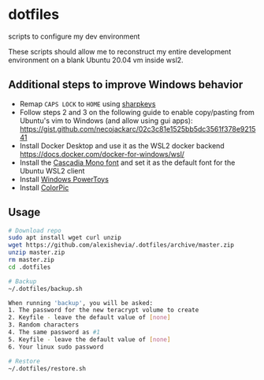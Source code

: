 # dotfiles
scripts to configure my dev environment

These scripts should allow me to reconstruct my entire development environment on a blank Ubuntu 20.04 vm inside wsl2.

## Additional steps to improve Windows behavior
- Remap `CAPS LOCK` to `HOME` using [sharpkeys](https://github.com/randyrants/sharpkeys/releases)
- Follow steps 2 and 3 on the following guide to enable copy/pasting from Ubuntu's vim to Windows (and allow using gui apps):
    https://gist.github.com/necojackarc/02c3c81e1525bb5dc3561f378e921541
- Install Docker Desktop and use it as the WSL2 docker backend
    https://docs.docker.com/docker-for-windows/wsl/
- Install the [Cascadia Mono font](https://github.com/microsoft/cascadia-code) and set it as the default font for the Ubuntu WSL2 client
- Install [Windows PowerToys](https://github.com/microsoft/PowerToys/releases)
- Install [ColorPic](http://www.iconico.com/colorpic/)

## Usage
```sh
# Download repo
sudo apt install wget curl unzip
wget https://github.com/alexishevia/.dotfiles/archive/master.zip
unzip master.zip
rm master.zip
cd .dotfiles

# Backup
~/.dotfiles/backup.sh

When running 'backup', you will be asked:
1. The password for the new teracrypt volume to create
2. Keyfile - leave the default value of [none]
3. Random characters
4. The same password as #1
5. Keyfile - leave the default value of [none]
6. Your linux sudo password

# Restore
~/.dotfiles/restore.sh
```

